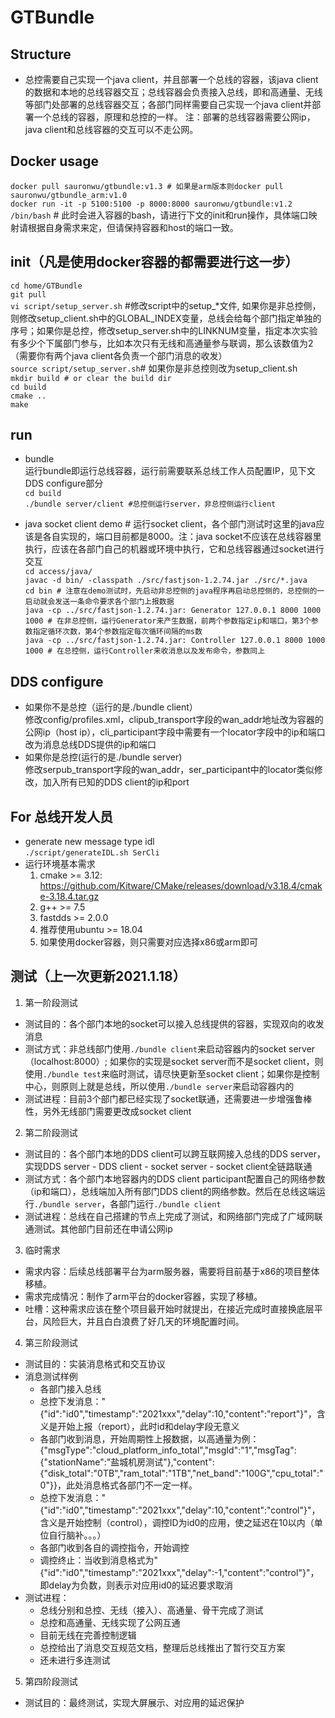 # GTBundle
## Structure
- 总控需要自己实现一个java client，并且部署一个总线的容器，该java client的数据和本地的总线容器交互；总线容器会负责接入总线，即和高通量、无线等部门处部署的总线容器交互；各部门同样需要自己实现一个java client并部署一个总线的容器，原理和总控的一样。
注：部署的总线容器需要公网ip，java client和总线容器的交互可以不走公网。

## Docker usage
`docker pull sauronwu/gtbundle:v1.3 # 如果是arm版本则docker pull sauronwu/gtbundle_arm:v1.0`  
`docker run -it -p 5100:5100 -p 8000:8000 sauronwu/gtbundle:v1.2 /bin/bash` # 此时会进入容器的bash，请进行下文的init和run操作，具体端口映射请根据自身需求来定，但请保持容器和host的端口一致。

## init（凡是使用docker容器的都需要进行这一步）
`cd home/GTBundle`  
`git pull`  
`vi script/setup_server.sh` #修改script中的setup_\*文件, 如果你是非总控侧，则修改setup_client.sh中的GLOBAL_INDEX变量，总线会给每个部门指定单独的序号；如果你是总控，修改setup_server.sh中的LINKNUM变量，指定本次实验有多少个下属部门参与，比如本次只有无线和高通量参与联调，那么该数值为2（需要你有两个java client各负责一个部门消息的收发）  
`source script/setup_server.sh`# 如果你是非总控则改为setup_client.sh  
`mkdir build # or clear the build dir`  
`cd build`  
`cmake ..`    
`make`

## run
- bundle   
运行bundle即运行总线容器，运行前需要联系总线工作人员配置IP，见下文DDS configure部分  
`cd build`  
`./bundle server/client #总控侧运行server，非总控侧运行client`

- java socket client demo # 运行socket client，各个部门测试时这里的java应该是各自实现的，端口目前都是8000。注：java socket不应该在总线容器里执行，应该在各部门自己的机器或环境中执行，它和总线容器通过socket进行交互  
`cd access/java/`  
`javac -d bin/ -classpath ./src/fastjson-1.2.74.jar ./src/*.java`  
`cd bin # 注意在demo测试时，先启动非总控侧的java程序再启动总控侧的，总控侧的一启动就会发送一条命令要求各个部门上报数据`  
`java -cp ../src/fastjson-1.2.74.jar: Generator 127.0.0.1 8000 1000 1000 # 在非总控侧，运行Generator来产生数据，前两个参数指定ip和端口，第3个参数指定循环次数，第4个参数指定每次循环间隔的ms数`  
`java -cp ../src/fastjson-1.2.74.jar: Controller 127.0.0.1 8000 1000 1000 # 在总控侧，运行Controller来收消息以及发布命令，参数同上`

## DDS configure
- 如果你不是总控（运行的是./bundle client）  
修改config/profiles.xml，clipub_transport字段的wan_addr地址改为容器的公网ip（host ip），cli_participant字段中需要有一个locator字段中的ip和端口改为消息总线DDS提供的ip和端口  
- 如果你是总控(运行的是./bundle server)  
修改serpub_transport字段的wan_addr，ser_participant中的locator类似修改，加入所有已知的DDS client的ip和port

## For 总线开发人员
- generate new message type idl  
  `./script/generateIDL.sh SerCli`
- 运行环境基本需求
  1. cmake >= 3.12: https://github.com/Kitware/CMake/releases/download/v3.18.4/cmake-3.18.4.tar.gz
  2. g++ >= 7.5
  3. fastdds >= 2.0.0
  4. 推荐使用ubuntu >= 18.04
  5. 如果使用docker容器，则只需要对应选择x86或arm即可

## 测试（上一次更新2021.1.18）
1. 第一阶段测试
  - 测试目的：各个部门本地的socket可以接入总线提供的容器，实现双向的收发消息
  - 测试方式：非总线部门使用`./bundle client`来启动容器内的socket server（localhost:8000）; 如果你的实现是socket server而不是socket client，则使用`./bundle test`来临时测试，请尽快更新至socket client；如果你是控制中心，则原则上就是总线，所以使用`./bundle server`来启动容器内的
  - 测试进程：目前3个部门都已经实现了socket联通，还需要进一步增强鲁棒性，另外无线部门需要更改成socket client
2. 第二阶段测试
  - 测试目的：各个部门本地的DDS client可以跨互联网接入总线的DDS server，实现DDS server - DDS client - socket server - socket client全链路联通
  - 测试方式：各个部门本地容器内的DDS client participant配置自己的网络参数（ip和端口），总线端加入所有部门DDS client的网络参数。然后在总线这端运行`./bundle server`，各部门运行`./bundle client`
  - 测试进程：总线在自己搭建的节点上完成了测试，和网络部门完成了广域网联通测试。其他部门目前还在申请公网ip
3. 临时需求
  - 需求内容：后续总线部署平台为arm服务器，需要将目前基于x86的项目整体移植。
  - 需求完成情况：制作了arm平台的docker容器，实现了移植。
  - 吐槽：这种需求应该在整个项目最开始时就提出，在接近完成时直接换底层平台，风险巨大，并且白白浪费了好几天的环境配置时间。
4. 第三阶段测试
  - 测试目的：实装消息格式和交互协议
  - 消息测试样例
      - 各部门接入总线
      - 总控下发消息："{"id":"id0","timestamp":"2021xxx","delay":10,"content":"report"}"，含义是开始上报（report），此时id和delay字段无意义
      - 各部门收到消息，开始周期性上报数据，以高通量为例：{"msgType":"cloud_platform_info_total","msgId":"1","msgTag":{"stationName":"盐城机房测试"},"content":{"disk_total":"0TB","ram_total":"1TB","net_band":"100G","cpu_total":"0"}}，此处消息格式各部门不一定一样。
      - 总控下发消息："{"id":"id0","timestamp":"2021xxx","delay":10,"content":"control"}"，含义是开始控制（control），调控ID为id0的应用，使之延迟在10以内（单位自行脑补。。。）
      - 各部门收到各自的调控指令，开始调控
      - 调控终止：当收到消息格式为"{"id":"id0","timestamp":"2021xxx","delay":-1,"content":"control"}"，即delay为负数，则表示对应用id0的延迟要求取消
  - 测试进程：
    - 总线分别和总控、无线（接入）、高通量、骨干完成了测试
    - 总控和高通量、无线实现了公网互通
    - 目前无线在完善控制逻辑
    - 总控给出了消息交互规范文档，整理后总线推出了暂行交互方案
    - 还未进行多连测试
    
5. 第四阶段测试
  - 测试目的：最终测试，实现大屏展示、对应用的延迟保护
